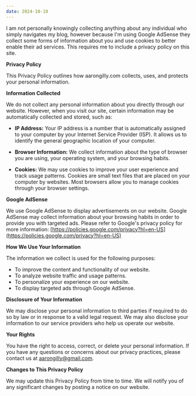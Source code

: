 ```yaml
---
date: 2024-10-10
---
```

I am not personally knowingly collecting anything about any individual who simply navigates my blog, however because I'm using Google AdSense they collect some forms of information about you and use cookies to better enable their ad services. This requires me to include a privacy policy on this site.

**Privacy Policy**

This Privacy Policy outlines how aarongilly.com collects, uses, and protects your personal information.

**Information Collected**

We do not collect any personal information about you directly through our website. However, when you visit our site, certain information may be automatically collected and stored, such as:

- **IP Address:** Your IP address is a number that is automatically assigned to your computer by your Internet Service Provider (ISP). It allows us to identify the general geographic location of your computer.   
    
- **Browser Information:** We collect information about the type of browser you are using, your operating system, and your browsing habits.
- **Cookies:** We may use cookies to improve your user experience and track usage patterns. Cookies are small text files that are placed on your computer by websites. Most browsers allow you to manage cookies through your browser settings.

**Google AdSense**

We use Google AdSense to display advertisements on our website. Google AdSense may collect information about your browsing habits in order to provide you with targeted ads. Please refer to Google's privacy policy for more information: [https://policies.google.com/privacy?hl=en-US](https://policies.google.com/privacy?hl=en-US)

**How We Use Your Information**

The information we collect is used for the following purposes:

- To improve the content and functionality of our website.
- To analyze website traffic and usage patterns.
- To personalize your experience on our website.
- To display targeted ads through Google AdSense.

**Disclosure of Your Information**

We may disclose your personal information to third parties if required to do so by law or in response to a valid legal request. We may also disclose your information to our service providers who help us operate our website.

**Your Rights**

You have the right to access, correct, or delete your personal information. If you have any questions or concerns about our privacy practices, please contact us at aarongilly@gmail.com.   

**Changes to This Privacy Policy**

We may update this Privacy Policy from time to time. We will notify you of any significant changes by posting a notice on our website.